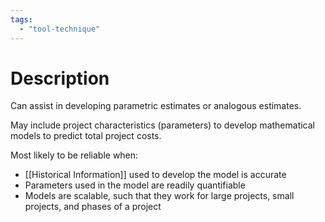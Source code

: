 ```yaml
---
tags:
  - "tool-technique"
---
```

# Description
Can assist in developing parametric estimates or analogous estimates.

May include project characteristics (parameters) to develop mathematical models to predict total project costs.

Most likely to be reliable when:
- [[Historical Information]] used to develop the model is accurate
- Parameters used in the model are readily quantifiable
- Models are scalable, such that they work for large projects, small projects, and phases of a project